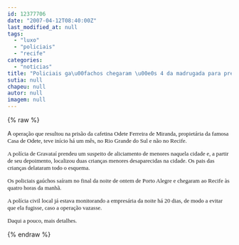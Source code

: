 ```yaml
---
id: 12377706
date: "2007-04-12T08:40:00Z"
last_modified_at: null
tags:
  - "luxo"
  - "policiais"
  - "recife"
categories:
  - "noticias"
title: "Policiais ga\u00fachos chegaram \u00e0s 4 da madrugada para prender cafetina de luxo no Recife"
sutia: null
chapeu: null
autor: null
imagem: null
---
```

{% raw %}
<p><FONT size=2></p>
<p><P>A<FONT face=Verdana> operação que resultou na prisão da cafetina Odete Ferreira de Miranda, propietária da famosa Casa de Odete, teve início há um mês, no Rio Grande do Sul e não no Recife.</FONT></P></p>
<p><P><FONT face=Verdana>A polícia de Gravataí prendeu um suspeito de aliciamento de menores naquela cidade e, a partir de seu depoimento, localizou duas crianças menores desaparecidas na cidade. Os pais das crianças delataram todo o esquema.</FONT></P></p>
<p><P><FONT face=Verdana>Os policiais gaúchos saíram no final da noite de ontem de Porto Alegre e chegaram ao Recife às quatro horas da manhã.</FONT></P></p>
<p><P><FONT face=Verdana>A polícia civil local já estava monitorando a empresária da noite há 20 dias, de modo a evitar que ela fugisse, caso a operação vazasse.</FONT></P></p>
<p><P><FONT face=Verdana>Daqui a pouco, mais detalhes.</FONT></P></FONT> </p>
{% endraw %}